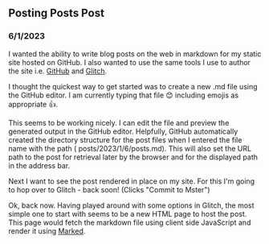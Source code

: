## Posting Posts Post

### 6/1/2023

I wanted the ability to write blog posts on the web in markdown for my static site hosted on GitHub. I also wanted to use the same tools I use to author the site i.e. [GitHub](https://github.com/joegaffey/joegaffey.github.io) and [Glitch](https://glitch.com/~joegaffey-web).

I thought the quickest way to get started was to create a new .md file using the GitHub editor. I am currently typing that file 😊 including emojis as appropriate 👍.

This seems to be working nicely. I can edit the file and preview the generated output in the GitHub editor. Helpfully, GitHub automatically created the directory structure for the post files when I entered the file name with the path (
posts/2023/1/6/posts.md). This will also set the URL path to the post for retrieval later by the browser and for the displayed path in the address bar.

Next I want to see the post rendered in place on my site. For this I'm going to hop over to Glitch - back soon! (Clicks "Commit to Mster") 

Ok, back now. Having played around with some options in Glitch, the most simple one to start with seems to be a new HTML page to host the post. This page would fetch the markdown file using client side JavaScript and render it using [Marked](https://marked.js.org/).
